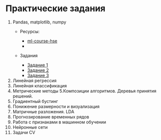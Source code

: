# Практические задания

1. Pandas, matplotlib, numpy
    - Ресурсы:
        - [ml-course-hse](https://github.com/esokolov/ml-course-hse/blob/master/2020-fall/seminars/sem01-pandas.ipynb)
        - []()
        
    - Задания
        - [Задание 1](https://www.kaggle.com/kashnitsky/a1-demo-pandas-and-uci-adult-dataset?scriptVersionId=6268055)
        - [Задание 2](https://github.com/esokolov/ml-course-hse/blob/master/2020-fall/homeworks-practice/homework-practice-01-pandas.ipynb)
        - [Задание 3](https://www.kaggle.com/kashnitsky/a2-demo-analyzing-cardiovascular-data?scriptVersionId=37925604)
2. Линейная регрессия
3. Линейная классификация
4. Метрические методы
5.Композиции алгоритмов. Деревья принятия решений. 
6. Градиентный бустинг
7. Понижение размерности и визуализация
8. Матричные разложения. LDA
9. Прогнозирование временных рядов
10. Работа с признаками в машинном обучении
11. Нейронные сети
12. Задачи CV
